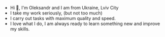 - Hi 👋, I'm Oleksandr and I am from Ukraine, Lviv City
- I take my work seriously, (but not too much) 
- I carry out tasks with maximum quality and speed.
- I love what I do, I am always ready to learn something new and improve my skills.

<!---
AlexGillll/AlexGillll is a ✨ special ✨ repository because its `README.md` (this file) appears on your GitHub profile.
You can click the Preview link to take a look at your changes.
--->
